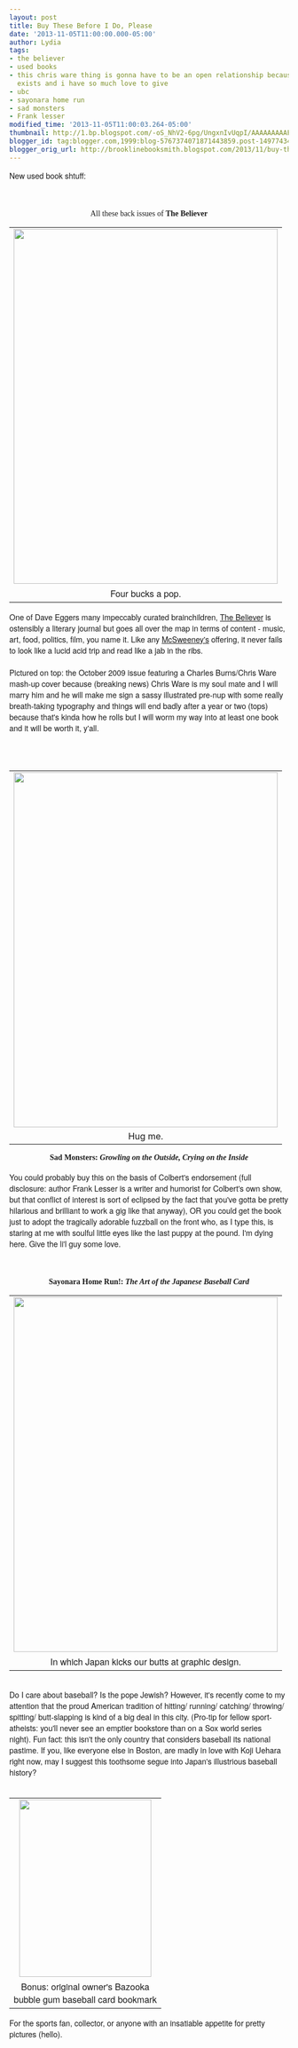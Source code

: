 ```yaml
---
layout: post
title: Buy These Before I Do, Please
date: '2013-11-05T11:00:00.000-05:00'
author: Lydia
tags:
- the believer
- used books
- this chris ware thing is gonna have to be an open relationship because alison bechdel
  exists and i have so much love to give
- ubc
- sayonara home run
- sad monsters
- Frank lesser
modified_time: '2013-11-05T11:00:03.264-05:00'
thumbnail: http://1.bp.blogspot.com/-oS_NhV2-6pg/UngxnIvUqpI/AAAAAAAAAFs/Sl9w4SsAxdU/s72-c/believer.JPG
blogger_id: tag:blogger.com,1999:blog-5767374071871443859.post-149774345064446887
blogger_orig_url: http://brooklinebooksmith.blogspot.com/2013/11/buy-these-before-i-do-please.html
---
```


<span style="font-family: Helvetica Neue, Arial, Helvetica, sans-serif;">New used book shtuff:</span><br /><span style="font-family: Helvetica Neue, Arial, Helvetica, sans-serif;"><br /></span><br /><div style="text-align: center;"><span style="font-family: Georgia, Times New Roman, serif;">All these back issues of <b>The Believer</b></span></div><table cellpadding="0" cellspacing="0" class="tr-caption-container" style="float: left; margin-right: 1em; text-align: left;"><tbody><tr><td style="text-align: center;"><a href="http://1.bp.blogspot.com/-oS_NhV2-6pg/UngxnIvUqpI/AAAAAAAAAFs/Sl9w4SsAxdU/s1600/believer.JPG" imageanchor="1" style="clear: left; margin-bottom: 1em; margin-left: auto; margin-right: auto;"><img border="0" height="640" src="http://1.bp.blogspot.com/-oS_NhV2-6pg/UngxnIvUqpI/AAAAAAAAAFs/Sl9w4SsAxdU/s640/believer.JPG" width="476" /></a></td></tr><tr><td class="tr-caption" style="text-align: center;"><span style="font-family: Helvetica Neue, Arial, Helvetica, sans-serif;">Four bucks a pop.</span><span style="font-family: Helvetica Neue, Arial, Helvetica, sans-serif;"><br /></span></td></tr></tbody></table><br /><span style="font-family: Helvetica Neue, Arial, Helvetica, sans-serif;"><br /></span><span style="font-family: Helvetica Neue, Arial, Helvetica, sans-serif;">One of Dave Eggers many impeccably curated brainchildren, <a href="http://www.believermag.com/" target="_blank">The Believer</a>&nbsp;is ostensibly a literary journal but goes all over the map in terms of content - music, art, food, politics, film, you name it. Like any <a href="http://www.mcsweeneys.net/" target="_blank">McSweeney's</a> offering, it never fails to look like a lucid acid trip and read like a jab in the ribs.&nbsp;</span><br /><span style="font-family: Helvetica Neue, Arial, Helvetica, sans-serif;"><br /></span><span style="font-family: Helvetica Neue, Arial, Helvetica, sans-serif;">Pictured on top: the October 2009 issue featuring a Charles Burns/Chris Ware mash-up cover because (breaking news) Chris Ware is my soul mate and I will marry him and he will make me sign a sassy illustrated pre-nup with some really breath-taking typography and things will end badly after a year or two (tops) because that's kinda how he rolls but I will worm my way into at least one book and it will be worth it, y'all.&nbsp;</span><br /><br /><br /><br /><table align="center" cellpadding="0" cellspacing="0" class="tr-caption-container" style="margin-left: auto; margin-right: auto; text-align: center;"><tbody><tr><td style="text-align: center;"><img border="0" height="640" src="http://4.bp.blogspot.com/-je8qVyxsQZs/UngxPduSSVI/AAAAAAAAAFc/71UopkcfpFc/s640/photo+2.JPG" style="margin-left: auto; margin-right: auto;" width="476" /></td></tr><tr><td class="tr-caption" style="text-align: center;">Hug me.</td></tr></tbody></table><div class="separator" style="clear: both; text-align: center;"><b style="font-family: Georgia, 'Times New Roman', serif;">Sad Monsters: <i>Growling on the Outside, Crying on the Inside</i></b><span style="font-family: Georgia, Times New Roman, serif;"></span></div><br /><span style="font-family: Helvetica Neue, Arial, Helvetica, sans-serif;">You could probably buy this on the basis of Colbert's endorsement (full disclosure: author Frank Lesser is a writer and humorist for Colbert's own show, but that conflict of interest is sort of eclipsed by the fact that you've gotta be pretty hilarious and brilliant to work a gig like that anyway), OR you could get the book just to adopt the tragically adorable fuzzball on the front who, as I type this, is staring at me with soulful little eyes like the last puppy at the pound. I'm dying here. Give the li'l guy some love.&nbsp;</span><br /><br /><br /><br /><div style="text-align: center;"><b><span style="font-family: Georgia, Times New Roman, serif;">Sayonara Home Run!: <i>The Art of the Japanese Baseball Card</i></span></b></div><table align="center" cellpadding="0" cellspacing="0" class="tr-caption-container" style="margin-left: auto; margin-right: auto; text-align: center;"><tbody><tr><td style="text-align: center;"><a href="http://4.bp.blogspot.com/-O5miT0s_tow/UngxNVR6ZqI/AAAAAAAAAFY/glEH17CWEZE/s1600/photo+1.JPG" imageanchor="1" style="margin-left: auto; margin-right: auto;"><img border="0" height="640" src="http://4.bp.blogspot.com/-O5miT0s_tow/UngxNVR6ZqI/AAAAAAAAAFY/glEH17CWEZE/s640/photo+1.JPG" width="476" /></a></td></tr><tr><td class="tr-caption" style="text-align: center;"><span style="font-family: Helvetica Neue, Arial, Helvetica, sans-serif;">In which Japan kicks our butts at graphic design.</span></td></tr></tbody></table><br /><div style="text-align: left;"><span style="font-family: Helvetica Neue, Arial, Helvetica, sans-serif;">Do I care about baseball? Is the pope Jewish? However, it's recently come to my attention that the proud American tradition&nbsp;</span><span style="font-family: Helvetica Neue, Arial, Helvetica, sans-serif;">of&nbsp;</span><span style="font-family: Helvetica Neue, Arial, Helvetica, sans-serif;">hitting</span><span style="font-family: 'Helvetica Neue', Arial, Helvetica, sans-serif;">/ running/ catching/ throwing/ spitting/ butt-slapping is kind of a big deal in this city. (Pro-tip for fellow sport-atheists: you'll never see an emptier bookstore than on a Sox world series night).&nbsp;Fun fact: this isn't the only country that considers baseball its national pastime. If you, like everyone else in Boston, are madly in love with Koji Uehara right now, may I suggest this toothsome segue into Japan's illustrious baseball history?&nbsp;</span></div><div style="text-align: left;"><span style="font-family: 'Helvetica Neue', Arial, Helvetica, sans-serif;"><br /></span></div><table cellpadding="0" cellspacing="0" class="tr-caption-container" style="float: right; margin-left: 1em; text-align: right;"><tbody><tr><td style="text-align: center;"><a href="http://3.bp.blogspot.com/-APDUpN6bClc/Ungxii8h2yI/AAAAAAAAAFo/DB2L_mFSqUo/s1600/bazooka.JPG" imageanchor="1" style="clear: right; margin-bottom: 1em; margin-left: auto; margin-right: auto;"><img border="0" height="320" src="http://3.bp.blogspot.com/-APDUpN6bClc/Ungxii8h2yI/AAAAAAAAAFo/DB2L_mFSqUo/s320/bazooka.JPG" width="238" /></a></td></tr><tr><td class="tr-caption" style="text-align: center;"><span style="font-family: Helvetica Neue, Arial, Helvetica, sans-serif;">Bonus: original owner's Bazooka <br />bubble gum baseball card bookmark</span></td></tr></tbody></table><div style="text-align: left;"><span style="font-family: 'Helvetica Neue', Arial, Helvetica, sans-serif;">For the sports fan, collector, or anyone with an insatiable appetite for pretty pictures (hello).</span></div><div style="text-align: left;"><span style="font-family: Helvetica Neue, Arial, Helvetica, sans-serif;"></span><br /><span style="font-family: Helvetica Neue, Arial, Helvetica, sans-serif;"></span></div><div style="text-align: left;"><span style="font-family: Helvetica Neue, Arial, Helvetica, sans-serif;"><br /></span></div><br /><div style="-webkit-text-stroke-width: 0px; color: black; font-family: 'Times New Roman'; font-size: medium; font-style: normal; font-variant: normal; font-weight: normal; letter-spacing: normal; line-height: normal; margin: 0px; orphans: auto; text-align: start; text-indent: 0px; text-transform: none; white-space: normal; widows: auto; word-spacing: 0px;"><a href="http://3.bp.blogspot.com/-APDUpN6bClc/Ungxii8h2yI/AAAAAAAAAFo/DB2L_mFSqUo/s1600/bazooka.JPG" imageanchor="1" style="clear: right; float: right; margin-bottom: 1em; margin-left: 1em;"><span style="font-family: Georgia, Times New Roman, serif;"></span></a></div>